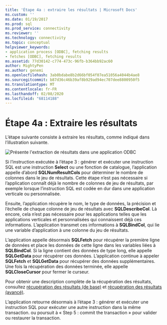 ```yaml
---
title: 'Étape 4a : extraire les résultats | Microsoft Docs'
ms.custom: ''
ms.date: 01/19/2017
ms.prod: sql
ms.prod_service: connectivity
ms.reviewer: ''
ms.technology: connectivity
ms.topic: conceptual
helpviewer_keywords:
- application process [ODBC], fetching results
- fetches [ODBC], fetching results
ms.assetid: 77d30142-c774-473c-96fb-b364bb92ac60
author: MightyPen
ms.author: genemi
ms.openlocfilehash: 3ab0bdabe8b2d66bf054f07ea51056a4044b4ae8
ms.sourcegitcommit: b87d36c46b39af8b929ad94ec707dee8800950f5
ms.translationtype: MT
ms.contentlocale: fr-FR
ms.lasthandoff: 02/08/2020
ms.locfileid: "68114188"
---
```

# <a name="step-4a-fetch-the-results"></a>Étape 4a : Extraire les résultats
L’étape suivante consiste à extraire les résultats, comme indiqué dans l’illustration suivante.  
  
 ![Présente l'extraction de résultats dans une application ODBC](../../../odbc/reference/develop-app/media/pr14.gif "pr14")  
  
 Si l’instruction exécutée à l’étape 3 : générer et exécuter une instruction SQL est une instruction **Select** ou une fonction de catalogue, l’application appelle d’abord **SQLNumResultCols** pour déterminer le nombre de colonnes dans le jeu de résultats. Cette étape n’est pas nécessaire si l’application connaît déjà le nombre de colonnes de jeu de résultats, par exemple lorsque l’instruction SQL est codée en dur dans une application verticale ou personnalisée.  
  
 Ensuite, l’application récupère le nom, le type de données, la précision et l’échelle de chaque colonne de jeu de résultats avec **SQLDescribeCol**. Là encore, cela n’est pas nécessaire pour les applications telles que les applications verticales et personnalisées qui connaissent déjà ces informations. L’application transmet ces informations à **SQLBindCol**, qui lie une variable d’application à une colonne du jeu de résultats.  
  
 L’application appelle désormais **SQLFetch** pour récupérer la première ligne de données et place les données de cette ligne dans les variables liées à **SQLBindCol**. Si la ligne contient des données de type long, elle appelle **SQLGetData** pour récupérer ces données. L’application continue à appeler **SQLFetch** et **SQLGetData** pour récupérer des données supplémentaires. Une fois la récupération des données terminée, elle appelle **SQLCloseCursor** pour fermer le curseur.  
  
 Pour obtenir une description complète de la récupération des résultats, consultez [récupération des résultats (de base)](../../../odbc/reference/develop-app/retrieving-results-basic.md) et [récupération des résultats (avancé)](../../../odbc/reference/develop-app/retrieving-results-advanced.md).  
  
 L’application retourne désormais à l’étape 3 : générer et exécuter une instruction SQL pour exécuter une autre instruction dans la même transaction. ou poursuit à « Step 5 : commit the transaction » pour valider ou restaurer la transaction.
